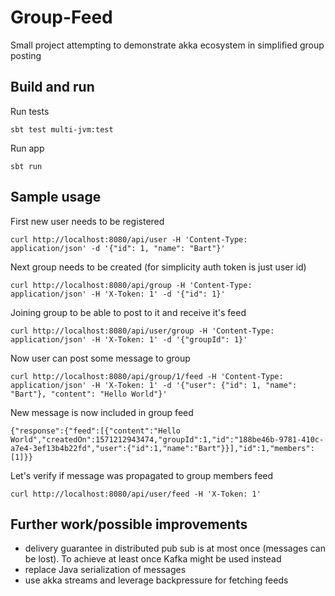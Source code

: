 # Group-Feed 
Small project attempting to demonstrate akka ecosystem in simplified group posting

## Build and run


Run tests

```
sbt test multi-jvm:test
```

Run app

```
sbt run
```

## Sample usage

First new user needs to be registered
```
curl http://localhost:8080/api/user -H 'Content-Type: application/json' -d '{"id": 1, "name": "Bart"}'
```

Next group needs to be created (for simplicity auth token is just user id)
  
```
curl http://localhost:8080/api/group -H 'Content-Type: application/json' -H 'X-Token: 1' -d '{"id": 1}'
```

Joining group to be able to post to it and receive it's feed

```
curl http://localhost:8080/api/user/group -H 'Content-Type: application/json' -H 'X-Token: 1' -d '{"groupId": 1}'
```

Now user can post some message to group

```
curl http://localhost:8080/api/group/1/feed -H 'Content-Type: application/json' -H 'X-Token: 1' -d '{"user": {"id": 1, "name": "Bart"}, "content": "Hello World"}'
```

New message is now included in group feed

```
{"response":{"feed":[{"content":"Hello World","createdOn":1571212943474,"groupId":1,"id":"188be46b-9781-410c-a7e4-3ef13b4b22fd","user":{"id":1,"name":"Bart"}}],"id":1,"members":[1]}}
```

Let's verify if message was propagated to group members feed

```
curl http://localhost:8080/api/user/feed -H 'X-Token: 1'
```

## Further work/possible improvements

- delivery guarantee in distributed pub sub is at most once (messages can be lost). To achieve at least once Kafka might be used instead
- replace Java serialization of messages
- use akka streams and leverage backpressure for fetching feeds 
